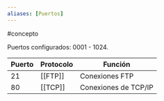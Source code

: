 ```yaml
---
aliases: [Puertos]
---
```


#concepto 

Puertos configurados: 0001 - 1024.

| Puerto | Protocolo | Función |
| - | - | - |
| 21 | [[FTP]] | Conexiones FTP |
| 80 | [[TCP]] | Conexiones de TCP/IP |
